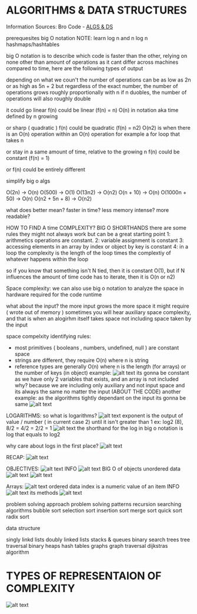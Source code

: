 # ALGORITHMS & DATA STRUCTURES

Information Sources:
Bro Code - [ALGS & DS](https://youtu.be/CBYHwZcbD-s)

prerequesites
big O notation
NOTE:
learn log n and n log n
hashmaps/hashtables

big O notation is to describe which code is faster than the other, relying on none other than amount of operations
as it cant differ across machines compared to time, here are the following types of output

depending on what we coun't the number of operations can be as low as 2n or as high as 5n + 2
but regardless of the exact number, the number of operations grows roughly proportionally with n
if n duobles, the number of operations will also roughly double

it could go linear
f(n) could be linear (f(n) = n)
O(n) in notation aka time defined by n growing

or sharp ( quadratic )
f(n) could be quadratic (f(n) = n2)
O(n2) is when there is an O(n) operation within an O(n) operation for example a for loop that takes n

or stay in a same amount of time, relative to the growing n
f(n) could be constant (f(n) = 1)

or f(n) could be entirely different

simplify big o algs

O(2n) -> O(n)
O(500) -> O(1)
O(13n2) -> O(n2)
O(n + 10) -> O(n)
O(1000n + 50) -> O(n)
O(n2 + 5n + 8) -> O(n2)

what does better mean?
faster in time?
less memory intense?
more readable?

HOW TO FIND A time COMPLEXITY? BIG O SHORTHANDS
there are some rules they might not always work but can be a great starting point
1: arithmetics operations are constant.
2: variable assignment is constant
3: accessing elements in an array by index or object by key is constant
4: in a loop the complexity is the length of the loop times the complextiy of whatever happens within the loop

so if you know that something isn't N tied, then it is constant O(1), but if N influences the amount of time code has to iterate,
then it is O(n or n2)

Space complexity:
we can also use big o notation to analyze the space in hardware required for the code runtime

what about the input?
the more input grows the more space it might require ( wrote out of memory )
sometimes you will hear auxiliary space complexity, and that is when an alogirhm itself takes space
not including space taken by the input

space compelxity identifying rules:

- most primitives ( booleans , numbers, undefined, null ) are constant space
- strings are different, they require O(n) where n is string
- reference types are generally O(n) where n is the length (for arrays) or the number of keys (in object)
  example:
  ![alt text](image.png)
  its gonna be constant as we have only 2 variables that exists, and an array is not included why? because we are including only auxiliary and not input space
  and its always the same no matter the input (ABOUT THE CODE)
  another example:
  as the algorithms tightly dependant on the input its gonna be same
  ![alt text](image-1.png)

LOGARITHMS:
so what is logarithms?
![alt text](image-2.png)
exponent is the output of value / number ( in current case 2) until it isn't greater than 1
ex: log2 (8), 8/2 = 4/2 = 2/2 = 1
![alt text](image-3.png)
the shorthand for the log in big o notation is log that equals to log2

why care about logs in the first place?
![alt text](image-4.png)

RECAP:
![alt text](image-5.png)

OBJECTIVES:
![alt text](image-6.png)
INFO
![alt text](image-7.png)
BIG O of objects
unordered data
![alt text](image-8.png)
![alt text](image-9.png)

Arrays:
![alt text](image-10.png)
ordered data
index is a numeric value of an item
INFO
![alt text](image-11.png)
its methods
![alt text](image-12.png)

problem solving approach
problem solving patterns
recursion
searching algorithms
bubble sort
selection sort
insertion sort
merge sort
quick sort
radix sort

data structure

singly linkd lists
doubly linked lists
stacks & queues
binary search trees
tree traversal
binary heaps
hash tables
graphs
graph traversal
dijkstras algorithm

# TYPES OF REPRESENTAION OF COMPLEXITY

![alt text](image-13.png)
